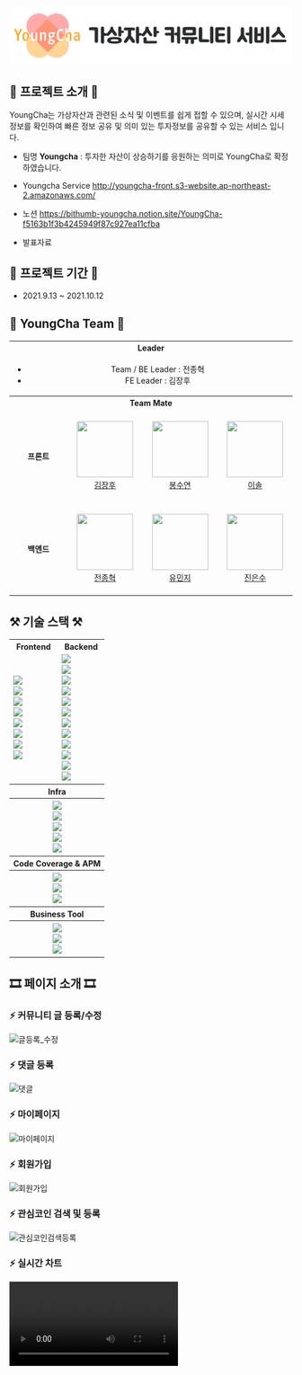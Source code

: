 ![image-20211017125424988](readme.assets/image-20211017125424988.png)



## 👋 프로젝트 소개 👋 

YoungCha는 가상자산과 관련된 소식 및 이벤트를 쉽게 접할 수 있으며, 실시간 시세 정보를 확인하여 빠른 정보 공유 및 의미 있는 투자정보를 공유할 수 있는 서비스 입니다.

- 팀명 **Youngcha** : 투자한 자산이 상승하기를 응원하는 의미로 YoungCha로 확정하였습니다.

- Youngcha Service
http://youngcha-front.s3-website.ap-northeast-2.amazonaws.com/

- 노션
https://bithumb-youngcha.notion.site/YoungCha-f5163b1f3b4245949f87c927ea11cfba

- 발표자료


## 📆 프로젝트 기간 📆

- 2021.9.13 ~ 2021.10.12


##  👊 YoungCha Team 👊

<table>
    <tr>
        <th colspan="4" align="center"> Leader </th>
    </tr>
    <tr>
        <td colspan="4" align="center">
        	<ul>
        		<li>
            	    Team / BE Leader : 전종혁 
            	</li>
            	<li>
            	    FE Leader : 김장후
            	</li>
        	</ul>
        </td>
    </tr>
    <tr>
        <th colspan="4" align="center"> Team Mate </th>
    </tr>
    <tr>
        <td align="center" width="130px" height="160px">
            <strong>프론트</strong>
        </td>
        <td align="center" width="130px" height="160px">
            <a href="https://github.com/ap4o"><img height="100px" width="100px" src="https://avatars.githubusercontent.com/kimjanghu" /></a>
            <br />
            <a href="https://github.com/kimjanghu">김장후</a>
        </td>
        <td align="center" width="130px" height="160px">
            <a href="https://github.com/thalals"><img height="100px" width="100px" src="https://avatars.githubusercontent.com/bongsuyeon" /></a>
            <br />
            <a href="https://github.com/bongsuyeon">봉수연</a>
        </td>
        <td align="center" width="130px" height="160px">
            <a href="https://github.com/thalals"><img height="100px" width="100px" src="https://avatars.githubusercontent.com/loseel" /></a>
            <br />
            <a href="https://github.com/loseel">이솔</a>
        </td>
    </tr>
    <tr>
        <td align="center" width="130px" height="160px">
            <strong>백엔드</strong>
        </td>
        <td align="center" width="130px" height="160px">
            <a href="https://github.com/ap4o"><img height="100px" width="100px" src="https://avatars.githubusercontent.com/jeonjonghyeok" /></a>
            <br />
            <a href="https://github.com/jeonjonghyeok">전종혁</a>
        </td>
        <td align="center" width="130px" height="160px">
            <a href="https://github.com/thalals"><img height="100px" width="100px" src="https://avatars.githubusercontent.com/MinjiY" /></a>
            <br />
            <a href="https://github.com/MinjiY">유민지</a>
        </td>
        <td align="center" width="130px" height="160px">
            <a href="https://github.com/thalals"><img height="100px" width="100px" src="https://avatars.githubusercontent.com/Maestro6788" /></a>
            <br />
            <a href="https://github.com/Maestro6788">진은수</a>
        </td>
    </tr>
</table>


## ⚒️ 기술 스택 ⚒️


<table>
    <tr align="center" >
        <th>
        	 Frontend 
        </th>
		<th>
        	Backend 
        </th>
    </tr>
    <tr>
        <td>
            <img src="https://img.shields.io/badge/React-2A2C2E?style=flat-square&logo=React&logoColor=white"/><br>
            <img src="https://img.shields.io/badge/ReactQuill-17182c?style=flat-square&logo=ReactQuill&logoColor=white"/><br>
            <img src="https://img.shields.io/badge/Redux-764abc?style=flat-square&logo=redux&logoColor=white"/><br>
            <img src="https://img.shields.io/badge/ReduxSaga-c3ecb4?style=flat-square&logo=reduxsaga&logoColor=white"/><br>
            <img src="https://img.shields.io/badge/Next.js-000000?style=flat-square&logo=nextdotjs&logoColor=white"/><br>
            <img src="https://img.shields.io/badge/highchart-8087e8?style=flat-square&logo=highchart&logoColor=white"/><br>
            <img src="https://img.shields.io/badge/JWT-000000?style=flat-square&logo=jsonwebtokens&logoColor=white"/><br>
            <img src="https://img.shields.io/badge/MaterialUI-0078c8?style=flat-square&logo=materialui&logoColor=white"/><br>
        </td>
        <td>
        	<img src="https://img.shields.io/badge/SpringBoot-6DB33F?style=flat-square&logo=Springboot&logoColor=white"/><br>
            <img src="https://img.shields.io/badge/Spring Security-6DB33F?style=flat-square&logo=Springsecurity&logoColor=white"/><br>
            <img src="https://img.shields.io/badge/SpringCloud-6DB33F?style=flat-square&logo=Spring&logoColor=white"/><br>
            <img src="https://img.shields.io/badge/Swagger-6DB33F?style=flat-square&logo=swagger&logoColor=white"/><br>
            <img src="https://img.shields.io/badge/JWT-000000?style=flat-square&logo=jsonwebtokens&logoColor=white"/><br>
            <img src="https://img.shields.io/badge/jenkins-D24939?style=flat-square&logo=Jenkins&logoColor=white"/><br>
    		<img src="https://img.shields.io/badge/Kafka-000000?style=flat-square&logo=apachekafka&logoColor=white"/><br>
    		<img src="https://img.shields.io/badge/Docker-2f62a4?style=flat-square&logo=Docker&logoColor=white"/><br>
            <img src="https://img.shields.io/badge/MariaDB-c0765a?style=flat-square&logo=mariadb&logoColor=white"/><br>
            <img src="https://img.shields.io/badge/Confluent-142b52?style=flat-square&logo=confluent&logoColor=white"/><br>
            <img src="https://img.shields.io/badge/Redis-d61900?style=flat-square&logo=redis&logoColor=white"/><br>
            <img src="https://img.shields.io/badge/FluentD-2f61a6?style=flat-square&logo=fluentd&logoColor=white"/><br>
        </td>
    </tr>
    <tr>
    	<th colspan="2" align="center"> Infra </th>
    </tr>
    <tr align="center">
        <th colspan="2">
            <img src="https://img.shields.io/badge/ElasticSearch-f0bd00?style=flat-square&logo=elasticsearch&logoColor=white"/><br>
            <img src="https://img.shields.io/badge/Kibana-00a796?style=flat-square&logo=kibana&logoColor=white"/><br>
        	<img src="https://img.shields.io/badge/AWS S3-ff8200?style=flat-square&logo=amazons3&logoColor=white"/><br>
            <img src="https://img.shields.io/badge/AWS RDS-ff8200?style=flat-square&logo=amazonaws&logoColor=white"/><br>
            <img src="https://img.shields.io/badge/AWS-ff8200?style=flat-square&logo=amazonaws&logoColor=white"/><br>
        </th>
    </tr>
    <tr>
    	<th colspan="2" align="center"> Code Coverage & APM </th>
    </tr>
    <tr>
    	<th colspan="2" align="center"> 
            <img src="https://img.shields.io/badge/jacoco-750909?style=flat-square&logo=jacoco&logoColor=white"/><br>
        	<img src="https://img.shields.io/badge/sonarqube-5894ca?style=flat-square&logo=sonarqube&logoColor=white"/><br>
            <img src="https://img.shields.io/badge/ElasticAPM-ef4d98?style=flat-square&logo=ElasticAPM&logoColor=white"/><br>
        </th>
    </tr>
    <tr>
    	<th colspan="2" align="center"> Business Tool </th>
    </tr>
    <tr>
    	<th colspan="2" align="center"> 
            <img src="https://img.shields.io/badge/slack-4a154b?style=flat-square&logo=slack&logoColor=white"/><br>
            <img src="https://img.shields.io/badge/zenhub-4461fb?style=flat-square&logo=zenhub&logoColor=white"/><br>
            <img src="https://img.shields.io/badge/Notion-FFFFFF?style=flat-square&logo=notion&logoColor=black"/><br>
        </th>
    </tr>
</table>


## 🎞 페이지 소개 🎞

### ⚡ 커뮤니티 글 등록/수정
![글등록_수정](https://user-images.githubusercontent.com/26533169/138437884-311d2e10-32cc-4e53-b0e7-70aa4744756e.gif)

### ⚡ 댓글 등록
![댓글](https://user-images.githubusercontent.com/26533169/137586024-2fbdd90d-ee07-4fa2-b161-202dcf4d6b99.gif)

### ⚡ 마이페이지
![마이페이지](https://user-images.githubusercontent.com/26533169/137586039-d10929d7-e860-4165-914b-d0c9f3f4a60d.gif)

### ⚡ 회원가입
![회원가입](https://user-images.githubusercontent.com/26533169/138438115-8fb480a6-e6ad-4b0e-883b-14184c83159d.gif)

### ⚡ 관심코인 검색 및 등록
<img src="https://user-images.githubusercontent.com/26533169/137585478-0fb3cfb2-6b2b-4b9b-aab1-02fbe30e0fe1.gif" alt="관심코인검색등록" width="250px">

### ⚡ 실시간 차트 
<video src="https://user-images.githubusercontent.com/26533169/137586071-d86a91dd-bc1d-441f-a8a6-d6b6e4e93e63.mp4">



